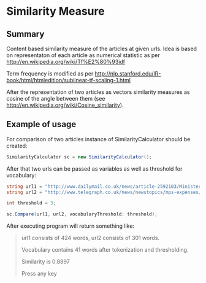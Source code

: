 # Similarity Measure

## Summary
Content based similarity measure of the articles at given urls. Idea is based on representaton of each article as numerical statistic as per http://en.wikipedia.org/wiki/Tf%E2%80%93idf

Term frequency is modified as per http://nlp.stanford.edu/IR-book/html/htmledition/sublinear-tf-scaling-1.html

After the representation of two articles as vectors similarity measures as cosine of the angle between them (see http://en.wikipedia.org/wiki/Cosine_similarity).

## Example of usage
For comparison of two articles instance of SimilarityCalculator should be created:

```csharp
SimilarityCalculator sc = new SimilarityCalculator();
```

After that two urls can be passed as variables as well as threshold for vocabulary:

```csharp
string url1 = "http://www.dailymail.co.uk/news/article-2592103/Minister-faces-censure-expenses-abuse.html";
string url2 = "http://www.telegraph.co.uk/news/newstopics/mps-expenses/10729984/Maria-Miller-to-have-to-repay-thousands-of-pounds-and-apologise-over-expenses-claims.html";

int threshold = 3;

sc.Compare(url1, url2, vocabularyThreshold: threshold);
```

After executing program will return something like:

> url1 consists of 424 words, url2 consists of 301 words.
>
> Vocabulary contains 41 words after tokenization and thresholding.
>
> Similarity is 0.8897
>
> Press any key